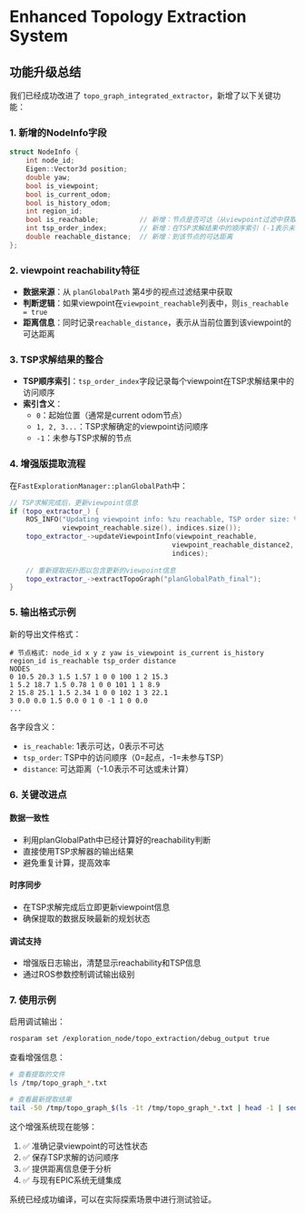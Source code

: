 # Enhanced Topology Extraction System

## 功能升级总结

我们已经成功改进了 `topo_graph_integrated_extractor`，新增了以下关键功能：

### 1. 新增的NodeInfo字段
```cpp
struct NodeInfo {
    int node_id;
    Eigen::Vector3d position;
    double yaw;
    bool is_viewpoint;
    bool is_current_odom;
    bool is_history_odom;
    int region_id;
    bool is_reachable;          // 新增：节点是否可达（从viewpoint过滤中获取）
    int tsp_order_index;        // 新增：在TSP求解结果中的顺序索引 (-1表示未参与TSP)
    double reachable_distance;  // 新增：到该节点的可达距离
};
```

### 2. viewpoint reachability特征
- **数据来源**：从 `planGlobalPath` 第4步的视点过滤结果中获取
- **判断逻辑**：如果viewpoint在`viewpoint_reachable`列表中，则`is_reachable = true`
- **距离信息**：同时记录`reachable_distance`，表示从当前位置到该viewpoint的可达距离

### 3. TSP求解结果的整合
- **TSP顺序索引**：`tsp_order_index`字段记录每个viewpoint在TSP求解结果中的访问顺序
- **索引含义**：
  - `0`：起始位置（通常是current odom节点）
  - `1, 2, 3...`：TSP求解确定的viewpoint访问顺序
  - `-1`：未参与TSP求解的节点

### 4. 增强版提取流程
在`FastExplorationManager::planGlobalPath`中：
```cpp
// TSP求解完成后，更新viewpoint信息
if (topo_extractor_) {
    ROS_INFO("Updating viewpoint info: %zu reachable, TSP order size: %zu", 
             viewpoint_reachable.size(), indices.size());
    topo_extractor_->updateViewpointInfo(viewpoint_reachable, 
                                        viewpoint_reachable_distance2, 
                                        indices);
    
    // 重新提取拓扑图以包含更新的viewpoint信息
    topo_extractor_->extractTopoGraph("planGlobalPath_final");
}
```

### 5. 输出格式示例
新的导出文件格式：
```
# 节点格式: node_id x y z yaw is_viewpoint is_current is_history region_id is_reachable tsp_order distance
NODES
0 10.5 20.3 1.5 1.57 1 0 0 100 1 2 15.3
1 5.2 18.7 1.5 0.78 1 0 0 101 1 1 8.9
2 15.8 25.1 1.5 2.34 1 0 0 102 1 3 22.1
3 0.0 0.0 1.5 0.0 0 1 0 -1 1 0 0.0
...
```

各字段含义：
- `is_reachable`: 1表示可达，0表示不可达
- `tsp_order`: TSP中的访问顺序（0=起点，-1=未参与TSP）
- `distance`: 可达距离（-1.0表示不可达或未计算）

### 6. 关键改进点

#### 数据一致性
- 利用planGlobalPath中已经计算好的reachability判断
- 直接使用TSP求解器的输出结果
- 避免重复计算，提高效率

#### 时序同步
- 在TSP求解完成后立即更新viewpoint信息
- 确保提取的数据反映最新的规划状态

#### 调试支持
- 增强版日志输出，清楚显示reachability和TSP信息
- 通过ROS参数控制调试输出级别

### 7. 使用示例

启用调试输出：
```bash
rosparam set /exploration_node/topo_extraction/debug_output true
```

查看增强信息：
```bash
# 查看提取的文件
ls /tmp/topo_graph_*.txt

# 查看最新提取结果
tail -50 /tmp/topo_graph_$(ls -1t /tmp/topo_graph_*.txt | head -1 | sed 's|.*/topo_graph_||' | sed 's|\.txt||').txt
```

这个增强系统现在能够：
1. ✅ 准确记录viewpoint的可达性状态
2. ✅ 保存TSP求解的访问顺序
3. ✅ 提供距离信息便于分析
4. ✅ 与现有EPIC系统无缝集成

系统已经成功编译，可以在实际探索场景中进行测试验证。
